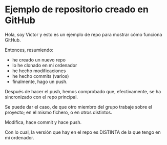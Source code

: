 # Ejemplo de repositorio creado en GitHub

Hola, soy Víctor y esto es un ejemplo de repo para mostrar cómo funciona GitHub.

Entonces, resumiendo:

* he creado un nuevo repo
* lo he clonado en mi ordenador
* he hecho modificaciones
* he hecho commits (varios)
* finalmente, hago un push.

Después de hacer el push, hemos comprobado que, efectivamente, se ha sincronizado con el repo principal.

Se puede dar el caso, de que otro miembro del grupo trabaje sobre el proyecto; en el mismo fichero, o en otros distintos.

Modifica, hace commit y hace push.

Con lo cual, la versión que hay en el repo es DISTINTA de la que tengo en mi ordenador.
